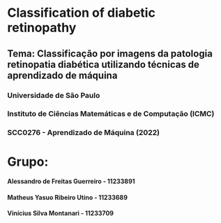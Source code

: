 # Classification of diabetic retinopathy

## Tema: Classificação por imagens da patologia retinopatia diabética utilizando técnicas de aprendizado de máquina
### Universidade de São Paulo
### Instituto de Ciências Matemáticas e de Computação (ICMC)
### SCC0276 - Aprendizado de Máquina (2022)

# Grupo:

#### Alessandro de Freitas Guerreiro - 11233891
#### Matheus Yasuo Ribeiro Utino - 11233689
#### Vinícius Silva Montanari - 11233709
